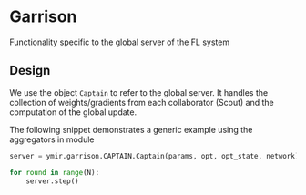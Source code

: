 # Garrison
Functionality specific to the global server of the FL system

## Design
We use the object `Captain` to refer to the global server. It handles the collection of weights/gradients from
each collaborator (Scout) and the computation of the global update.

The following snippet demonstrates a generic example using the aggregators in module
```python
server = ymir.garrison.CAPTAIN.Captain(params, opt, opt_state, network)

for round in range(N):
    server.step()
```